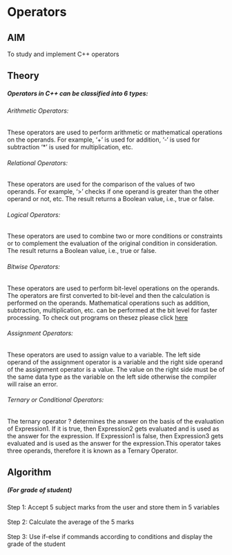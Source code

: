 # Operators
## AIM
To study and implement C++ operators  
## Theory
<BODY>
 <H5>Operators in C++ can be classified into 6 types:</H5> 
<h6>Arithmetic Operators:</h6> These operators are used to perform arithmetic or mathematical operations on the operands. For example, ‘+’ is used for addition, ‘-‘ is used for subtraction ‘*’ is used for multiplication, etc. <br>
<h6>Relational Operators:</h6>These operators are used for the comparison of the values of two operands. For example, ‘>’ checks if one operand is greater than the other operand or not, etc. The result returns a Boolean value, i.e., true or false.<br>
<h6>Logical Operators:</h6>These operators are used to combine two or more conditions or constraints or to complement the evaluation of the original condition in consideration. The result returns a Boolean value, i.e., true or false.<br>
<h6>Bitwise Operators:</h6>These operators are used to perform bit-level operations on the operands. The operators are first converted to bit-level and then the calculation is performed on the operands. Mathematical operations such as addition, subtraction, multiplication, etc. can be performed at the bit level for faster processing. To check out programs on thesez please click <a href="https://github.com/Ameyzinngg/Bitwise-Operators"> here</a><br>
<h6>Assignment Operators:</h6>These operators are used to assign value to a variable. The left side operand of the assignment operator is a variable and the right side operand of the assignment operator is a value. The value on the right side must be of the same data type as the variable on the left side otherwise the compiler will raise an error. <br>
<h6>Ternary or Conditional Operators:</h6>The ternary operator ? determines the answer on the basis of the evaluation of Expression1. If it is true, then Expression2 gets evaluated and is used as the answer for the expression. If Expression1 is false, then Expression3 gets evaluated and is used as the answer for the expression.This operator takes three operands, therefore it is known as a Ternary Operator. <br>

## Algorithm 
<h5>(For grade of student) </h5>
  Step 1: Accept 5 subject marks from the user and store them in 5 variables<br>
  <br>
  Step 2: Calculate the average of the 5 marks <br>
  <br>
  Step 3: Use if-else if commands according to conditions and display the grade of the student<br>
</body>
